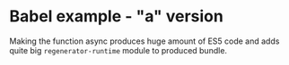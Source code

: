 Babel example - "a" version
===========================

Making the function async produces huge amount of ES5 code and adds quite big `regenerator-runtime` module to produced bundle.